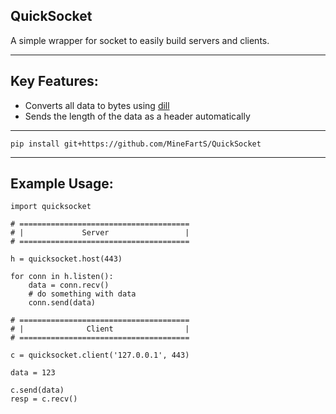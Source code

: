 QuickSocket
-

A simple wrapper for socket to easily build servers and clients.

---

Key Features:
-
- Converts all data to bytes using [dill](https://github.com/uqfoundation/dill)
- Sends the length of the data as a header automatically
---
`pip install git+https://github.com/MineFartS/QuickSocket`

---

Example Usage:
-
```
import quicksocket

# ======================================
# |             Server                 |
# ======================================

h = quicksocket.host(443)

for conn in h.listen():
    data = conn.recv()
    # do something with data
    conn.send(data)

# ======================================
# |              Client                |
# ======================================

c = quicksocket.client('127.0.0.1', 443)

data = 123

c.send(data)
resp = c.recv()
```
